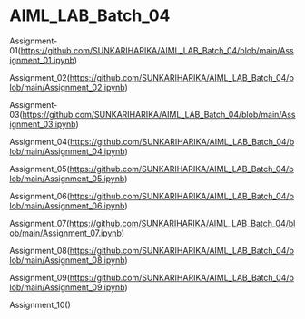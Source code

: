 # AIML_LAB_Batch_04
Assignment-01(https://github.com/SUNKARIHARIKA/AIML_LAB_Batch_04/blob/main/Assignment_01.ipynb)

Assignment_02(https://github.com/SUNKARIHARIKA/AIML_LAB_Batch_04/blob/main/Assignment_02.ipynb)

Assignment-03(https://github.com/SUNKARIHARIKA/AIML_LAB_Batch_04/blob/main/Assignment_03.ipynb)

Assignment_04(https://github.com/SUNKARIHARIKA/AIML_LAB_Batch_04/blob/main/Assignment_04.ipynb)

Assignment_05(https://github.com/SUNKARIHARIKA/AIML_LAB_Batch_04/blob/main/Assignment_05.ipynb)

Assignment_06(https://github.com/SUNKARIHARIKA/AIML_LAB_Batch_04/blob/main/Assignment_06.ipynb)

Assignment_07(https://github.com/SUNKARIHARIKA/AIML_LAB_Batch_04/blob/main/Assignment_07.ipynb)

Assignment_08(https://github.com/SUNKARIHARIKA/AIML_LAB_Batch_04/blob/main/Assignment_08.ipynb)

Assignment_09(https://github.com/SUNKARIHARIKA/AIML_LAB_Batch_04/blob/main/Assignment_09.ipynb)

Assignment_10()
